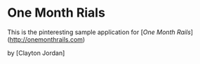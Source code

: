  # One Month Rials

 This is the pinteresting sample application for [*One Month Rails*] (http://onemonthrails.com)

 by [Clayton Jordan]
